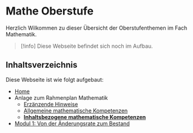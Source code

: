 # Mathe Oberstufe

Herzlich Wilkommen zu dieser Übersicht der Oberstufenthemen im Fach Mathematik.

> [!info]
> Diese Webseite befindet sich noch im Aufbau.


## Inhaltsverzeichnis

Diese Webseite ist wie folgt aufgebaut:

- [Home](index.md)
- Anlage zum Rahmenplan Mathematik
  - [Erzänzende Hinweise](/anlage-zum-rahmenplan/ergaenzende-hinweise.md)
  - [Allgemeine mathematische Kompetenzen](/anlage-zum-rahmenplan/allgemeine-mathematische-kompezenzen.md)
  - [**Inhaltsbezogene mathematische Kompetenzen**](/anlage-zum-rahmenplan/inhaltsbezogene-mathematische-kompetenzen.md)
- [Modul 1: Von der Änderungsrate zum Bestand](modul1/)







